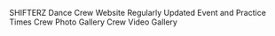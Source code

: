 SHIFTERZ Dance Crew Website
Regularly Updated Event and Practice Times
Crew Photo Gallery
Crew Video Gallery
